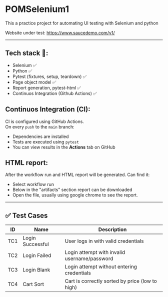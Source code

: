 # POMSelenium1
This a practice project for automating UI testing with Selenium and python

Website under test: https://www.saucedemo.com/v1/

---

## Tech stack 🔧:
  - Selenium ✅
  - Python ✅
  - Pytest (fixtures, setup, teardown) ✅
  - Page object model ✅
  - Report generation, pytest-html ✅
  - Continuos Integration (Github Actions) ✅

## Continuos Integration (CI):
CI is configured using GitHub Actions.  
On every `push` to the `main` branch:

- Dependencies are installed
- Tests are executed using `pytest`
- You can view results in the **Actions** tab on GitHub

## HTML report:
After the workflow run and HTML report will be generated. Can find it:
- Select workflow run
- Below in the "artifacts" section report can be downloaded
- Open the file, usually using google chrome to see the report.


---

## ✅ Test Cases

| ID   | Name             | Description                                   |
|------|------------------|-----------------------------------------------|
| TC1  | Login Successful | User logs in with valid credentials           |
| TC2  | Login Failed     | Login attempt with invalid username/password  |
| TC3  | Login Blank      | Login attempt without entering credentials    |
| TC4  | Cart Sort        | Cart is correctly sorted by price (low to high) |
